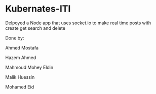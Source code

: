 # Kubernates-ITI

Delpoyed a Node app that uses socket.io to make real time posts with create get search and delete

Done by:

Ahmed Mostafa

Hazem Ahmed

Mahmoud Mohey Eldin

Malik Huessin

Mohamed Eid

